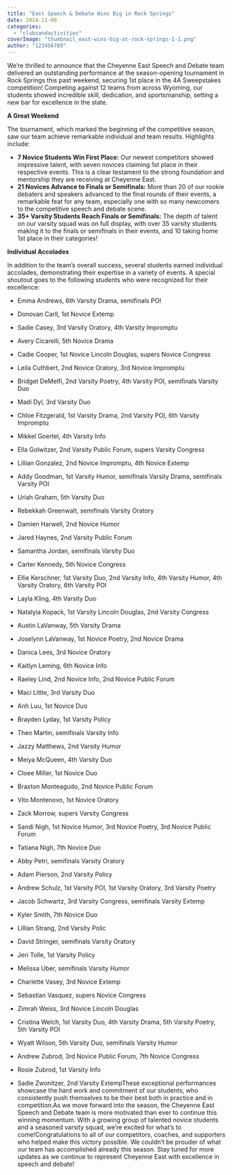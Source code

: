 ```yaml
---
title: "East Speech & Debate Wins Big in Rock Springs"
date: 2024-11-08
categories: 
  - "clubsandactivities"
coverImage: "thumbnail_east-wins-big-at-rock-springs-1-1.png"
author: "123456789"
---
```


We’re thrilled to announce that the Cheyenne East Speech and Debate team delivered an outstanding performance at the season-opening tournament in Rock Springs this past weekend, securing 1st place in the 4A Sweepstakes competition! Competing against 12 teams from across Wyoming, our students showed incredible skill, dedication, and sportsmanship, setting a new bar for excellence in the state.

**A Great Weekend**

The tournament, which marked the beginning of the competitive season, saw our team achieve remarkable individual and team results. Highlights include:

- **7 Novice Students Win First Place:** Our newest competitors showed impressive talent, with seven novices claiming 1st place in their respective events. This is a clear testament to the strong foundation and mentorship they are receiving at Cheyenne East.
- **21 Novices Advance to Finals or Semifinals:** More than 20 of our rookie debaters and speakers advanced to the final rounds of their events, a remarkable feat for any team, especially one with so many newcomers to the competitive speech and debate scene.
- **35+ Varsity Students Reach Finals or Semifinals:** The depth of talent on our varsity squad was on full display, with over 35 varsity students making it to the finals or semifinals in their events, and 10 taking home 1st place in their categories!

**Individual Accolades**

In addition to the team’s overall success, several students earned individual accolades, demonstrating their expertise in a variety of events. A special shoutout goes to the following students who were recognized for their excellence:

- Emma Andrews, 6th Varsity Drama, semifinals POI
    
- Donovan Carll, 1st Novice Extemp
    
- Sadie Casey, 3rd Varsity Oratory, 4th Varsity Impromptu
    
- Avery Cicarelli, 5th Novice Drama
    
- Cadie Cooper, 1st Novice Lincoln Douglas, supers Novice Congress
    
- Leila Cuthbert, 2nd Novice Oratory, 3rd Novice Impromptu
    
- Bridget DeMelfi, 2nd Varsity Poetry, 4th Varsity POI, semifinals Varsity Duo
    
- Madi Dyl, 3rd Varsity Duo
    
- Chloe Fitzgerald, 1st Varsity Drama, 2nd Varsity POI, 6th Varsity Impromptu
    
- Mikkel Goertel, 4th Varsity Info
    
- Ella Golwitzer, 2nd Varsity Public Forum, supers Varsity Congress
    
- Lillian Gonzalez, 2nd Novice Impromptu, 4th Novice Extemp
    
- Addy Goodman, 1st Varsity Humor, semifinals Varsity Drama, semifinals Varsity POI
    
- Uriah Graham, 5th Varsity Duo
    
- Rebekkah Greenwalt, semifinals Varsity Oratory
    
- Damien Harwell, 2nd Novice Humor
    
- Jared Haynes, 2nd Varsity Public Forum
    
- Samantha Jordan, semifinals Varsity Duo
    
- Carter Kennedy, 5th Novice Congress
    
- Ellie Kerschner, 1st Varsity Duo, 2nd Varsity Info, 4th Varsity Humor, 4th Varsity Oratory, 6th Varsity POI
    
- Layla Kling, 4th Varsity Duo
    
- Natalyia Kopack, 1st Varsity Lincoln Douglas, 2nd Varsity Congress
    
- Austin LaVanway, 5th Varsity Drama
    
- Joselynn LaVanway, 1st Novice Poetry, 2nd Novice Drama
    
- Danica Lees, 3rd Novice Oratory
    
- Kaitlyn Leming, 6th Novice Info
    
- Raeley Lind, 2nd Novice Info, 2nd Novice Public Forum
    
- Maci Little, 3rd Varsity Duo
    
- Anh Luu, 1st Novice Duo
    
- Brayden Lyday, 1st Varsity Policy
    
- Theo Martin, semifinals Varsity Info
    
- Jazzy Matthews, 2nd Varsity Humor
    
- Meiya McQueen, 4th Varsity Duo
    
- Cloee Miller, 1st Novice Duo
    
- Braxton Monteagudo, 2nd Novice Public Forum
    
- Vito Montenovo, 1st Novice Oratory
    
- Zack Morrow, supers Varsity Congress
    
- Sandi Nigh, 1st Novice Humor, 3rd Novice Poetry, 3rd Novice Public Forum
    
- Tatiana Nigh, 7th Novice Duo
    
- Abby Petri, semifinals Varsity Oratory
    
- Adam Pierson, 2nd Varsity Policy
    
- Andrew Schulz, 1st Varsity POI, 1st Varsity Oratory, 3rd Varsity Poetry
    
- Jacob Schwartz, 3rd Varsity Congress, semifinals Varsity Extemp
    
- Kyler Smith, 7th Novice Duo
    
- Lillian Strang, 2nd Varsity Polic
- David Stringer, semifinals Varsity Oratory
- Jeri Tolle, 1st Varsity Policy
- Melissa Uber, semifinals Varsity Humor
- Charlette Vasey, 3rd Novice Extemp
- Sebastian Vasquez, supers Novice Congress
- Zimrah Weiss, 3rd Novice Lincoln Douglas
- Cristina Welch, 1st Varsity Duo, 4th Varsity Drama, 5th Varsity Poetry, 5th Varsity POI
- Wyatt Wilson, 5th Varsity Duo, semifinals Varsity Humor
- Andrew Zubrod, 3rd Novice Public Forum, 7th Novice Congress
- Rosie Zubrod, 1st Varsity Info
- Sadie Zwonitzer, 2nd Varsity ExtempThese exceptional performances showcase the hard work and commitment of our students, who consistently push themselves to be their best both in practice and in competition.As we move forward into the season, the Cheyenne East Speech and Debate team is more motivated than ever to continue this winning momentum. With a growing group of talented novice students and a seasoned varsity squad, we’re excited for what’s to come!Congratulations to all of our competitors, coaches, and supporters who helped make this victory possible. We couldn’t be prouder of what our team has accomplished already this season. Stay tuned for more updates as we continue to represent Cheyenne East with excellence in speech and debate!
